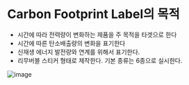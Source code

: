 
# Carbon Footprint Label의 목적
- 시간에 따라 전력량이 변화하는 제품을 주 목적을 타겟으로 한다
- 시간에 따른 탄소배출량의 변화을 표기한다
- 신재생 에너지 발전량와 연계를 위해서 표기한다.
- 리무버블 스티커 형태로 제작한다. 기본 종류는 6종으로 실시한다.

![image](https://github.com/datascience-labs/COCL/assets/2449416/f9c30715-c3f8-4590-92a0-f96c1413cc2c)
